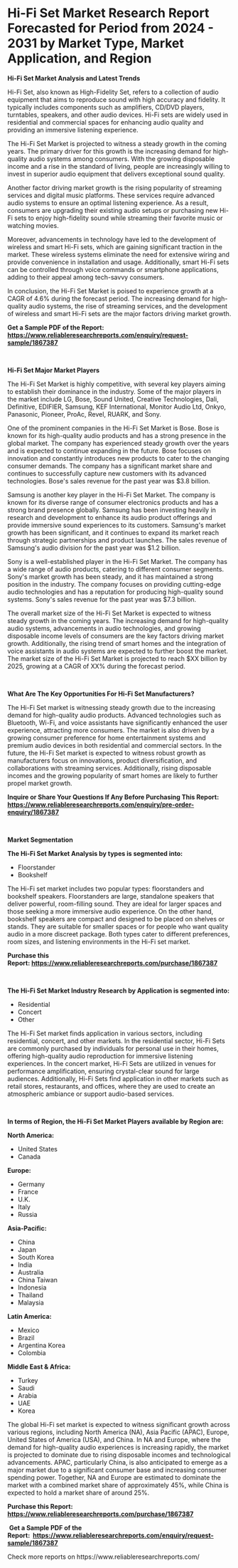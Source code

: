 <p><h1>Hi-Fi Set Market Research Report Forecasted for Period from 2024 -  2031 by Market Type, Market Application, and Region</h1></p><p><strong>Hi-Fi Set Market Analysis and Latest Trends</strong></p>
<p><p>Hi-Fi Set, also known as High-Fidelity Set, refers to a collection of audio equipment that aims to reproduce sound with high accuracy and fidelity. It typically includes components such as amplifiers, CD/DVD players, turntables, speakers, and other audio devices. Hi-Fi sets are widely used in residential and commercial spaces for enhancing audio quality and providing an immersive listening experience.</p><p>The Hi-Fi Set Market is projected to witness a steady growth in the coming years. The primary driver for this growth is the increasing demand for high-quality audio systems among consumers. With the growing disposable income and a rise in the standard of living, people are increasingly willing to invest in superior audio equipment that delivers exceptional sound quality.</p><p>Another factor driving market growth is the rising popularity of streaming services and digital music platforms. These services require advanced audio systems to ensure an optimal listening experience. As a result, consumers are upgrading their existing audio setups or purchasing new Hi-Fi sets to enjoy high-fidelity sound while streaming their favorite music or watching movies.</p><p>Moreover, advancements in technology have led to the development of wireless and smart Hi-Fi sets, which are gaining significant traction in the market. These wireless systems eliminate the need for extensive wiring and provide convenience in installation and usage. Additionally, smart Hi-Fi sets can be controlled through voice commands or smartphone applications, adding to their appeal among tech-savvy consumers.</p><p>In conclusion, the Hi-Fi Set Market is poised to experience growth at a CAGR of 4.6% during the forecast period. The increasing demand for high-quality audio systems, the rise of streaming services, and the development of wireless and smart Hi-Fi sets are the major factors driving market growth.</p></p>
<p><strong>Get a Sample PDF of the Report:&nbsp; <a href="https://www.reliableresearchreports.com/enquiry/request-sample/1867387">https://www.reliableresearchreports.com/enquiry/request-sample/1867387</a></strong></p>
<p>&nbsp;</p>
<p><strong>Hi-Fi Set Major Market Players</strong></p>
<p><p>The Hi-Fi Set Market is highly competitive, with several key players aiming to establish their dominance in the industry. Some of the major players in the market include LG, Bose, Sound United, Creative Technologies, Dali, Definitive, EDIFIER, Samsung, KEF International, Monitor Audio Ltd, Onkyo, Panasonic, Pioneer, ProAc, Revel, RUARK, and Sony. </p><p>One of the prominent companies in the Hi-Fi Set Market is Bose. Bose is known for its high-quality audio products and has a strong presence in the global market. The company has experienced steady growth over the years and is expected to continue expanding in the future. Bose focuses on innovation and constantly introduces new products to cater to the changing consumer demands. The company has a significant market share and continues to successfully capture new customers with its advanced technologies. Bose's sales revenue for the past year was $3.8 billion.</p><p>Samsung is another key player in the Hi-Fi Set Market. The company is known for its diverse range of consumer electronics products and has a strong brand presence globally. Samsung has been investing heavily in research and development to enhance its audio product offerings and provide immersive sound experiences to its customers. Samsung's market growth has been significant, and it continues to expand its market reach through strategic partnerships and product launches. The sales revenue of Samsung's audio division for the past year was $1.2 billion.</p><p>Sony is a well-established player in the Hi-Fi Set Market. The company has a wide range of audio products, catering to different consumer segments. Sony's market growth has been steady, and it has maintained a strong position in the industry. The company focuses on providing cutting-edge audio technologies and has a reputation for producing high-quality sound systems. Sony's sales revenue for the past year was $7.3 billion.</p><p>The overall market size of the Hi-Fi Set Market is expected to witness steady growth in the coming years. The increasing demand for high-quality audio systems, advancements in audio technologies, and growing disposable income levels of consumers are the key factors driving market growth. Additionally, the rising trend of smart homes and the integration of voice assistants in audio systems are expected to further boost the market. The market size of the Hi-Fi Set Market is projected to reach $XX billion by 2025, growing at a CAGR of XX% during the forecast period.</p></p>
<p>&nbsp;</p>
<p><strong>What Are The Key Opportunities For Hi-Fi Set Manufacturers?</strong></p>
<p><p>The Hi-Fi Set market is witnessing steady growth due to the increasing demand for high-quality audio products. Advanced technologies such as Bluetooth, Wi-Fi, and voice assistants have significantly enhanced the user experience, attracting more consumers. The market is also driven by a growing consumer preference for home entertainment systems and premium audio devices in both residential and commercial sectors. In the future, the Hi-Fi Set market is expected to witness robust growth as manufacturers focus on innovations, product diversification, and collaborations with streaming services. Additionally, rising disposable incomes and the growing popularity of smart homes are likely to further propel market growth.</p></p>
<p><strong>Inquire or Share Your Questions If Any Before Purchasing This Report: <a href="https://www.reliableresearchreports.com/enquiry/pre-order-enquiry/1867387">https://www.reliableresearchreports.com/enquiry/pre-order-enquiry/1867387</a></strong></p>
<p>&nbsp;</p>
<p><strong>Market Segmentation</strong></p>
<p><strong>The Hi-Fi Set Market Analysis by types is segmented into:</strong></p>
<p><ul><li>Floorstander</li><li>Bookshelf</li></ul></p>
<p><p>The Hi-Fi set market includes two popular types: floorstanders and bookshelf speakers. Floorstanders are large, standalone speakers that deliver powerful, room-filling sound. They are ideal for larger spaces and those seeking a more immersive audio experience. On the other hand, bookshelf speakers are compact and designed to be placed on shelves or stands. They are suitable for smaller spaces or for people who want quality audio in a more discreet package. Both types cater to different preferences, room sizes, and listening environments in the Hi-Fi set market.</p></p>
<p><strong>Purchase this Report:&nbsp;<a href="https://www.reliableresearchreports.com/purchase/1867387">https://www.reliableresearchreports.com/purchase/1867387</a></strong></p>
<p>&nbsp;</p>
<p><strong>The Hi-Fi Set Market Industry Research by Application is segmented into:</strong></p>
<p><ul><li>Residential</li><li>Concert</li><li>Other</li></ul></p>
<p><p>The Hi-Fi Set market finds application in various sectors, including residential, concert, and other markets. In the residential sector, Hi-Fi Sets are commonly purchased by individuals for personal use in their homes, offering high-quality audio reproduction for immersive listening experiences. In the concert market, Hi-Fi Sets are utilized in venues for performance amplification, ensuring crystal-clear sound for large audiences. Additionally, Hi-Fi Sets find application in other markets such as retail stores, restaurants, and offices, where they are used to create an atmospheric ambiance or support audio-based services.</p></p>
<p>&nbsp;</p>
<p><strong>In terms of Region, the Hi-Fi Set Market Players available by Region are:</strong></p>
<p>
    <p> <strong> North America: </strong>
        <ul>
            <li>United States</li>
            <li>Canada</li>
        </ul>
        </p> 
    <p> <strong> Europe: </strong>
        <ul>
            <li>Germany</li>
            <li>France</li>
            <li>U.K.</li>
            <li>Italy</li>
            <li>Russia</li>
        </ul>
        </p> 
    <p> <strong> Asia-Pacific: </strong>
        <ul>
            <li>China</li>
            <li>Japan</li>
            <li>South Korea</li>
            <li>India</li>
            <li>Australia</li>
            <li>China Taiwan</li>
            <li>Indonesia</li>
            <li>Thailand</li>
            <li>Malaysia</li>
        </ul>
        </p> 
    <p> <strong> Latin America: </strong>
        <ul>
            <li>Mexico</li>
            <li>Brazil</li>
            <li>Argentina Korea</li>
            <li>Colombia</li>
        </ul>
        </p> 
    <p> <strong> Middle East & Africa: </strong>
        <ul>
            <li>Turkey</li>
            <li>Saudi</li>
            <li>Arabia</li>
            <li>UAE</li>
            <li>Korea</li>
        </ul>
    </p>
    </p>
<p><p>The global Hi-Fi set market is expected to witness significant growth across various regions, including North America (NA), Asia Pacific (APAC), Europe, United States of America (USA), and China. In NA and Europe, where the demand for high-quality audio experiences is increasing rapidly, the market is projected to dominate due to rising disposable incomes and technological advancements. APAC, particularly China, is also anticipated to emerge as a major market due to a significant consumer base and increasing consumer spending power. Together, NA and Europe are estimated to dominate the market with a combined market share of approximately 45%, while China is expected to hold a market share of around 25%.</p></p>
<p><strong>Purchase this Report: <a href="https://www.reliableresearchreports.com/purchase/1867387">https://www.reliableresearchreports.com/purchase/1867387</a></strong></p>
<p>&nbsp;<strong>Get a Sample PDF of the Report:&nbsp;&nbsp;<a href="https://www.reliableresearchreports.com/enquiry/request-sample/1867387">https://www.reliableresearchreports.com/enquiry/request-sample/1867387</a></strong></p>
<p><strong></strong></p>
<p>Check more reports on https://www.reliableresearchreports.com/</p>